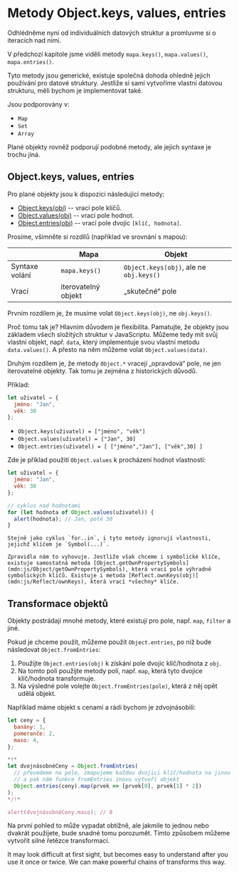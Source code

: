 
# Metody Object.keys, values, entries

Odhlédněme nyní od individuálních datových struktur a promluvme si o iteracích nad nimi.

V předchozí kapitole jsme viděli metody `mapa.keys()`, `mapa.values()`, `mapa.entries()`.

Tyto metody jsou generické, existuje společná dohoda ohledně jejich používání pro datové struktury. Jestliže si sami vytvoříme vlastní datovou strukturu, měli bychom je implementovat také.

Jsou podporovány v:

- `Map`
- `Set`
- `Array`

Plané objekty rovněž podporují podobné metody, ale jejich syntaxe je trochu jiná.

## Object.keys, values, entries

Pro plané objekty jsou k dispozici následující metody:

- [Object.keys(obj)](mdn:js/Object/keys) -- vrací pole klíčů.
- [Object.values(obj)](mdn:js/Object/values) -- vrací pole hodnot.
- [Object.entries(obj)](mdn:js/Object/entries) -- vrací pole dvojic `[klíč, hodnota]`.

Prosíme, všimněte si rozdílů (například ve srovnání s mapou):

|                | Mapa                | Objekt                                  |
|----------------|---------------------|-----------------------------------------|
| Syntaxe volání | `mapa.keys()`       | `Object.keys(obj)`, ale ne `obj.keys()` |
| Vrací          | iterovatelný objekt | „skutečné“ pole                         |

Prvním rozdílem je, že musíme volat `Object.keys(obj)`, ne `obj.keys()`.

Proč tomu tak je? Hlavním důvodem je flexibilita. Pamatujte, že objekty jsou základem všech složitých struktur v JavaScriptu. Můžeme tedy mít svůj vlastní objekt, např. `data`, který implementuje svou vlastní metodu `data.values()`. A přesto na něm můžeme volat `Object.values(data)`.

Druhým rozdílem je, že metody `Object.*` vracejí „opravdová“ pole, ne jen iterovatelné objekty. Tak tomu je zejména z historických důvodů.

Příklad:

```js
let uživatel = {
  jméno: "Jan",
  věk: 30
};
```

- `Object.keys(uživatel) = ["jméno", "věk"]`
- `Object.values(uživatel) = ["Jan", 30]`
- `Object.entries(uživatel) = [ ["jméno","Jan"], ["věk",30] ]`

Zde je příklad použití `Object.values` k procházení hodnot vlastností:

```js run
let uživatel = {
  jméno: "Jan",
  věk: 30
};

// cyklus nad hodnotami
for (let hodnota of Object.values(uživatel)) {
  alert(hodnota); // Jan, poté 30
}
```

```warn header="Object.keys/values/entries ignorují symbolické vlastnosti"
Stejně jako cyklus `for..in`, i tyto metody ignorují vlastnosti, jejichž klíčem je `Symbol(...)`.

Zpravidla nám to vyhovuje. Jestliže však chceme i symbolické klíče, existuje samostatná metoda [Object.getOwnPropertySymbols](mdn:js/Object/getOwnPropertySymbols), která vrací pole výhradně symbolických klíčů. Existuje i metoda [Reflect.ownKeys(obj)](mdn:js/Reflect/ownKeys), která vrací *všechny* klíče.
```


## Transformace objektů

Objekty postrádají mnohé metody, které existují pro pole, např. `map`, `filter` a jiné.

Pokud je chceme použít, můžeme použít `Object.entries`, po níž bude následovat `Object.fromEntries`:

1. Použijte `Object.entries(obj)` k získání pole dvojic klíč/hodnota z `obj`.
2. Na tomto poli použijte metody polí, např. `map`, která tyto dvojice klíč/hodnota transformuje.
3. Na výsledné pole volejte `Object.fromEntries(pole)`, která z něj opět udělá objekt.

Například máme objekt s cenami a rádi bychom je zdvojnásobili:

```js run
let ceny = {
  banány: 1,
  pomeranče: 2,
  maso: 4,
};

*!*
let dvojnásobnéCeny = Object.fromEntries(
  // převedeme na pole, zmapujeme každou dvojici klíč/hodnota na jinou dvojici
  // a pak nám funkce fromEntries znovu vytvoří objekt
  Object.entries(ceny).map(prvek => [prvek[0], prvek[1] * 2])
);
*/!*

alert(dvojnásobnéCeny.maso); // 8
```   

Na první pohled to může vypadat obtížně, ale jakmile to jednou nebo dvakrát použijete, bude snadné tomu porozumět. Tímto způsobem můžeme vytvořit silné řetězce transformací.

It may look difficult at first sight, but becomes easy to understand after you use it once or twice. We can make powerful chains of transforms this way.
